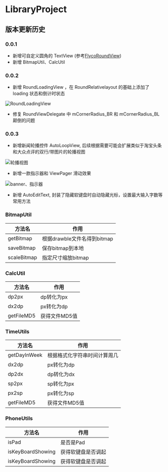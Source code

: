 # LibraryProject

## 版本更新历史

### 0.0.1

- 新增可自定义圆角的 TextView (参考[FlycoRoundView](https://github.com/H07000223/FlycoRoundView))
- 新增 BitmapUtil、CalcUtil

### 0.0.2 

- 新增 RoundLoadingView ，在 RoundRelativelayout 的基础上添加了 loading 状态和倒计时状态

![RoundLoadingView](http://upload-images.jianshu.io/upload_images/1929170-276c9468a8c79928.gif?imageMogr2/auto-orient/strip)

- 修复 RoundViewDelegate 中 mCornerRadius_BR 和 mCornerRadius_BL 颠倒的问题

### 0.0.3

- 新增新闻轮播控件 AutoLoopView, 后续根据需要可能会扩展类似于淘宝头条和大众点评的双行/带图片的轮播视图

![轮播视图](http://upload-images.jianshu.io/upload_images/1929170-665c66011885aafc.gif?imageMogr2/auto-orient/strip)

- 新增一款指示器和 ViewPager 滑动效果

![banner、指示器](http://upload-images.jianshu.io/upload_images/1929170-2c3b2eb649c3d1eb.gif?imageMogr2/auto-orient/strip)

- 新增 AutoEditText, 封装了隐藏软键盘时自动隐藏光标，设置最大输入字数等常用方法

### BitmapUtil

|方法名 | 作用 |
|----|------|
|getBitmap | 根据drawble文件名得到bitmap |
|saveBitmap | 保存bitmap到本地  |
|scaleBitmap | 指定尺寸缩放bitmap |

### CalcUtil

|方法名 | 作用 |
|----|------|
|dp2px | dp转化为px|
|dx2dp | px转化为dp|
|getFileMD5 | 获得文件MD5值|

### TimeUtils

|方法名 | 作用 |
|----|------|
|getDayInWeek | 根据格式化字符串时间计算周几|
|dx2dp | px转化为dp|
|dp2dx | dp转化为dx|
|sp2px | sp转化为px|
|px2sp | px转化为sp|
|getFileMD5 | 获得文件MD5值|


### PhoneUtils

|方法名 | 作用 |
|----|------|
|isPad | 是否是Pad|
|isKeyBoardShowing | 获得软键盘是否调起|
|isKeyBoardShowing | 获得软键盘是否调起|

